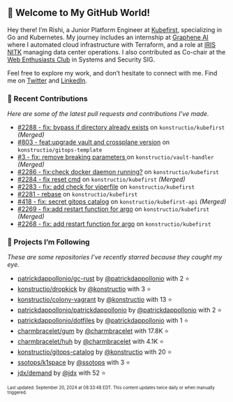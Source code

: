 <!-- DO NOT EDIT THIS FILE DIRECTLY! This file was automatically generated from the tool in this repo. -->

## 🌟 Welcome to My GitHub World!

Hey there! I’m Rishi, a Junior Platform Engineer at [Kubefirst](https://kubefirst.io/), specializing in Go and Kubernetes. My journey includes an internship at [Graphene AI](https://grapheneai.com/) where I automated cloud infrastructure with Terraform, and a role at [IRIS NITK](https://iris.nitk.ac.in/hrms/) managing data center operations. I also contributed as Co-chair at the [Web Enthusiasts Club](https://webclub.nitk.ac.in/) in Systems and Security SIG.

Feel free to explore my work, and don’t hesitate to connect with me. Find me on [Twitter](https://x.com/RishixMonk) and [LinkedIn](https://www.linkedin.com/in/mrrishi373/).

### 🚀 Recent Contributions

*Here are some of the latest pull requests and contributions I’ve made.*


* [#2288 - fix: bypass if directory already exists](https://github.com/konstructio/kubefirst/pull/2288) on `konstructio/kubefirst` *(Merged)*
* [#803 - feat:upgrade vault and crossplane version](https://github.com/konstructio/gitops-template/pull/803) on `konstructio/gitops-template` 
* [#3 - fix: remove breaking parameters ](https://github.com/konstructio/vault-handler/pull/3) on `konstructio/vault-handler` *(Merged)*
* [#2286 - fix:check docker daemon running?](https://github.com/konstructio/kubefirst/pull/2286) on `konstructio/kubefirst` 
* [#2284 - fix reset cmd](https://github.com/konstructio/kubefirst/pull/2284) on `konstructio/kubefirst` *(Merged)*
* [#2283 - fix: add check for viperfile](https://github.com/konstructio/kubefirst/pull/2283) on `konstructio/kubefirst` 
* [#2281 - rebase](https://github.com/konstructio/kubefirst/pull/2281) on `konstructio/kubefirst` 
* [#418 - fix: secret gitops catalog](https://github.com/konstructio/kubefirst-api/pull/418) on `konstructio/kubefirst-api` *(Merged)*
* [#2269 - fix:add restart function for argo](https://github.com/konstructio/kubefirst/pull/2269) on `konstructio/kubefirst` *(Merged)*
* [#2268 - fix: add restart function for argo](https://github.com/konstructio/kubefirst/pull/2268) on `konstructio/kubefirst` 

### 🌟 Projects I’m Following

*These are some repositories I’ve recently starred because they caught my eye.*


* [patrickdappollonio/gc-rust](https://github.com/patrickdappollonio/gc-rust) by [@patrickdappollonio](https://github.com/patrickdappollonio) with 2 ⭐️
* [konstructio/dropkick](https://github.com/konstructio/dropkick) by [@konstructio](https://github.com/konstructio) with 3 ⭐️
* [konstructio/colony-vagrant](https://github.com/konstructio/colony-vagrant) by [@konstructio](https://github.com/konstructio) with 13 ⭐️
* [patrickdappollonio/patrickdappollonio](https://github.com/patrickdappollonio/patrickdappollonio) by [@patrickdappollonio](https://github.com/patrickdappollonio) with 2 ⭐️
* [patrickdappollonio/dotfiles](https://github.com/patrickdappollonio/dotfiles) by [@patrickdappollonio](https://github.com/patrickdappollonio) with 1 ⭐️
* [charmbracelet/gum](https://github.com/charmbracelet/gum) by [@charmbracelet](https://github.com/charmbracelet) with 17.8K ⭐️
* [charmbracelet/huh](https://github.com/charmbracelet/huh) by [@charmbracelet](https://github.com/charmbracelet) with 4.1K ⭐️
* [konstructio/gitops-catalog](https://github.com/konstructio/gitops-catalog) by [@konstructio](https://github.com/konstructio) with 20 ⭐️
* [ssotops/k1space](https://github.com/ssotops/k1space) by [@ssotops](https://github.com/ssotops) with 3 ⭐️
* [jdx/demand](https://github.com/jdx/demand) by [@jdx](https://github.com/jdx) with 52 ⭐️

<sub><small>Last updated: September 20, 2024 at 08:33:48 EDT. This content updates twice daily or when manually triggered.</small></sub>
